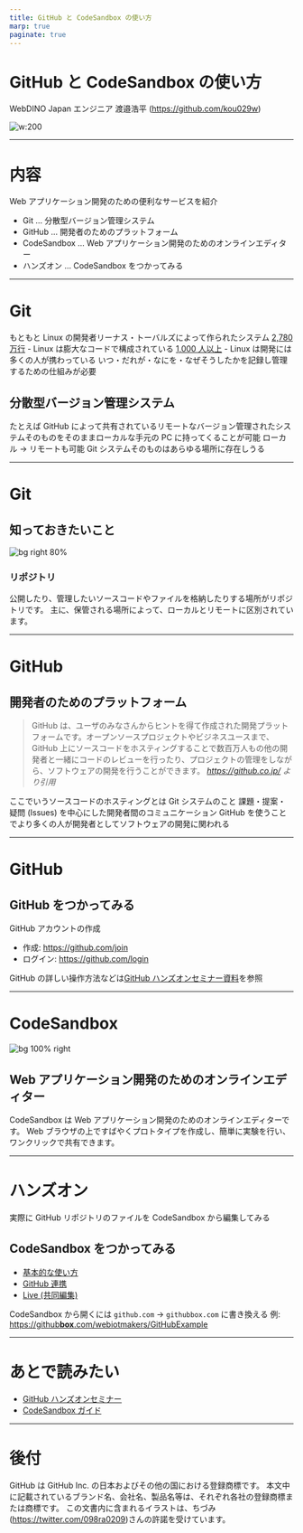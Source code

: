 ```yaml
---
title: GitHub と CodeSandbox の使い方
marp: true
paginate: true
---
```


# GitHub と CodeSandbox の使い方

WebDINO Japan エンジニア
渡邉浩平 (https://github.com/kou029w)

![w:200](https://github.com/kou029w.png)

---

# 内容

Web アプリケーション開発のための便利なサービスを紹介

- Git … 分散型バージョン管理システム
- GitHub … 開発者のためのプラットフォーム
- CodeSandbox … Web アプリケーション開発のためのオンラインエディター
- ハンズオン … CodeSandbox をつかってみる

---

# Git

もともと Linux の開発者リーナス・トーバルズによって作られたシステム
[2,780 万行](https://www.linux.com/news/linux-in-2020-27-8-million-lines-of-code-in-the-kernel-1-3-million-in-systemd/) - Linux は膨大なコードで構成されている
[1,000 人以上](https://www.linuxfoundation.org/membership/join/) - Linux は開発には多くの人が携わっている
いつ・だれが・なにを・なぜそうしたかを記録し管理するための仕組みが必要

## 分散型バージョン管理システム

たとえば GitHub によって共有されているリモートなバージョン管理されたシステムそのものをそのままローカルな手元の PC に持ってくることが可能
ローカル → リモートも可能
Git システムそのものはあらゆる場所に存在しうる

---

# Git

## 知っておきたいこと

![bg right 80%](https://pbs.twimg.com/media/ECVQXxQU0AEOeGD.jpg)

### リポジトリ

公開したり、管理したいソースコードやファイルを格納したりする場所がリポジトリです。
主に、保管される場所によって、ローカルとリモートに区別されています。

---

# GitHub

## 開発者のためのプラットフォーム

> GitHub は、ユーザのみなさんからヒントを得て作成された開発プラットフォームです。オープンソースプロジェクトやビジネスユースまで、GitHub 上にソースコードをホスティングすることで数百万人もの他の開発者と一緒にコードのレビューを行ったり、プロジェクトの管理をしながら、ソフトウェアの開発を行うことができます。
> _https://github.co.jp/ より引用_

ここでいうソースコードのホスティングとは Git システムのこと
課題・提案・疑問 (Issues) を中心にした開発者間のコミュニケーション
GitHub を使うことでより多くの人が開発者としてソフトウェアの開発に関われる

---

# GitHub

## GitHub をつかってみる

GitHub アカウントの作成

- 作成: https://github.com/join
- ログイン: https://github.com/login

GitHub の詳しい操作方法などは[GitHub ハンズオンセミナー資料](https://github.com/webiotmakers/github-handson/blob/master/Docs/WIMC_GItHub_HandsOn.pdf)を参照

---

# CodeSandbox

![bg 100% right](https://i.gyazo.com/2dedff98cf5997e6582242e42f1401fd.png)

## Web アプリケーション開発のためのオンラインエディター

CodeSandbox は Web アプリケーション開発のためのオンラインエディターです。 Web ブラウザの上ですばやくプロトタイプを作成し、簡単に実験を行い、ワンクリックで共有できます。

---

# ハンズオン

実際に GitHub リポジトリのファイルを CodeSandbox から編集してみる

## CodeSandbox をつかってみる

- [基本的な使い方](https://csb-jp.github.io/docs/usage)
- [GitHub 連携](https://csb-jp.github.io/docs/github)
- [Live (共同編集)](https://csb-jp.github.io/docs/live)

CodeSandbox から開くには `github.com` → `githubbox.com` に書き換える
例: [https://github**box**.com/webiotmakers/GitHubExample](https://githubbox.com/webiotmakers/GitHubExample)

---

# あとで読みたい

- [GitHub ハンズオンセミナー](https://github.com/webiotmakers/github-handson/blob/master/Docs/WIMC_GItHub_HandsOn.pdf)
- [CodeSandbox ガイド](https://csb-jp.github.io/)

---

# 後付

GitHub は GitHub Inc. の日本およびその他の国における登録商標です。
本文中に記載されているブランド名、会社名、製品名等は、それぞれ各社の登録商標または商標です。
この文書内に含まれるイラストは、ちづみ(https://twitter.com/098ra0209)さんの許諾を受けています。
